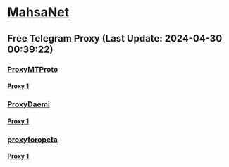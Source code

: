 
# [MahsaNet](https://t.me/mahsa_net)
## Free Telegram Proxy (Last Update: 2024-04-30 00:39:22)
### [ProxyMTProto](https://t.me/ProxyMTProto)
#### [Proxy 1](tg://proxy?server=88.99.83.14&port=8085&secret=FgMBAgABAAH8AwOG4kw63Q%3D%3D)
### [ProxyDaemi](https://t.me/ProxyDaemi)
#### [Proxy 1](tg://proxy?server=cafebazzar.server-myket.co.uk&port=443&secret=7gAA4RG62lUR_M6VhN6tAA9ydWJpa2EuaXI%3D)
### [proxyforopeta](https://t.me/proxyforopeta)
#### [Proxy 1](tg://proxy?server=89.41.181.118&port=443&secret=ee1603010200010001fc030386e24c3add76616e2e6e616a76612e636f6d)

    